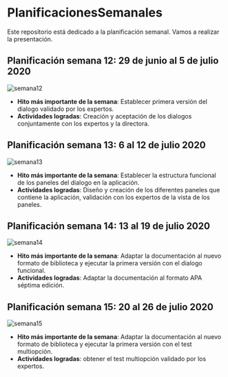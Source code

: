# PlanificacionesSemanales
Este repositorio está dedicado a la planificación semanal. Vamos a realizar la presentación.
## Planificación semana 12: 29 de junio al 5 de julio 2020
![semana12](https://user-images.githubusercontent.com/14815092/87313427-781edf00-c4e7-11ea-88f8-7387e39388dc.jpg)
* **Hito más importante de la semana**: Establecer primera versión del dialogo validado por los expertos.
* **Actividades logradas**: Creación y aceptación de los dialogos conjuntamente con los expertos y la directora.

## Planificación semana 13: 6 al 12 de julio 2020
![semana13](https://user-images.githubusercontent.com/14815092/87313736-f4192700-c4e7-11ea-8a22-fe158b088f6f.jpg)
* **Hito más importante de la semana**: Establecer la estructura funcional de los paneles del dialogo en la aplicación.
* **Actividades logradas**: Diseño y creación de los diferentes paneles que contiene la aplicación, validación con los expertos de la vista de los paneles.

## Planificación semana 14: 13 al 19 de julio 2020
![semana14](https://user-images.githubusercontent.com/14815092/87314099-61c55300-c4e8-11ea-9099-463484206728.jpg)
* **Hito más importante de la semana**: Adaptar la documentación al nuevo formato de biblioteca y ejecutar la primera versión con el dialogo funcional.
* **Actividades logradas**: Adaptar la documentación al formato APA séptima edición.

## Planificación semana 15: 20 al 26 de julio 2020
![semana15](https://user-images.githubusercontent.com/14815092/87944174-ab6fe980-ca64-11ea-8438-996b414e19e1.jpg)
* **Hito más importante de la semana**: Adaptar la documentación al nuevo formato de biblioteca y ejecutar la primera versión con el test multiopción.
* **Actividades logradas**: obtener el test multiopción validado por los expertos.
